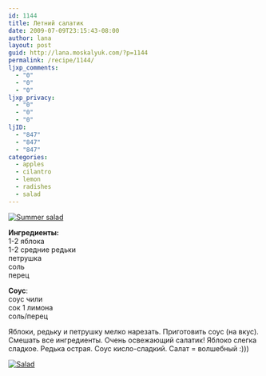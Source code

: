 ```yaml
---
id: 1144
title: Летний салатик
date: 2009-07-09T23:15:43-08:00
author: lana
layout: post
guid: http://lana.moskalyuk.com/?p=1144
permalink: /recipe/1144/
ljxp_comments:
  - "0"
  - "0"
  - "0"
ljxp_privacy:
  - "0"
  - "0"
  - "0"
ljID:
  - "847"
  - "847"
  - "847"
categories:
  - apples
  - cilantro
  - lemon
  - radishes
  - salad
---
```

<a class="flickr-image alignnone" title="Summer salad" href="http://www.flickr.com/photos/67405678@N00/3692487697/" target="_blank"><img src="http://farm4.static.flickr.com/3606/3692487697_875ca54937.jpg" alt="Summer salad" /></a>

**Ингредиенты:**  
1-2 яблока  
1-2 средние редьки  
петрушка  
соль  
перец

**Соус**:  
соус чили  
сок 1 лимона  
соль/перец

Яблоки, редьку и петрушку мелко нарезать. Приготовить соус (на вкус). Смешать все ингредиенты. Очень освежающий салатик! Яблоко слегка сладкое. Редька острая. Соус кисло-сладкий. Салат = волшебный :)))

<a class="flickr-image alignnone" title="Salad" href="http://www.flickr.com/photos/67405678@N00/3692487121/" target="_blank"><img src="http://farm4.static.flickr.com/3125/3692487121_6f7bd397df.jpg" alt="Salad" /></a>